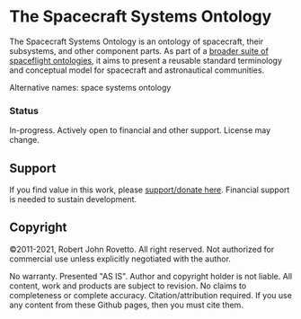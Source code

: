 # The Spacecraft Systems Ontology

The Spacecraft Systems Ontology is an ontology of spacecraft, their subsystems, and other component parts. As part of a [broader suite of spaceflight ontologies](https://purl.org/space-ontology), it aims to present a reusable standard terminology and conceptual model for spacecraft and astronautical communities. 

Alternative names: space systems ontology

### Status
In-progress. Actively open to financial and other support. 
License may change.

## Support
If you find value in this work, please [support/donate here](https://gogetfunding.com/knowledge-organization-services-ontology-terminology-metadata-concept-analysis/). Financial support is needed to sustain development.

## Copyright
©2011-2021, Robert John Rovetto. All right reserved. Not authorized for commercial use unless explicitly negotiated with the author. 

No warranty. Presented "AS IS". Author and copyright holder is not liable. All content, work and products are subject to revision. No claims to completeness or complete accuracy. Citation/attribution required. If you use any content from these Github pages, then you must cite them.
